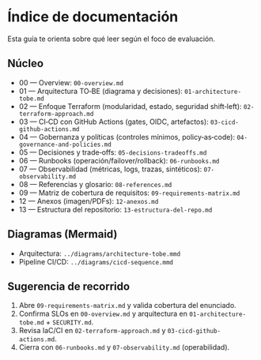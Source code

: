 # Índice de documentación

Esta guía te orienta sobre qué leer según el foco de evaluación.

## Núcleo
- 00 — Overview: `00-overview.md`
- 01 — Arquitectura TO‑BE (diagrama y decisiones): `01-architecture-tobe.md`
- 02 — Enfoque Terraform (modularidad, estado, seguridad shift‑left): `02-terraform-approach.md`
- 03 — CI‑CD con GitHub Actions (gates, OIDC, artefactos): `03-cicd-github-actions.md`
- 04 — Gobernanza y políticas (controles mínimos, policy‑as‑code): `04-governance-and-policies.md`
- 05 — Decisiones y trade‑offs: `05-decisions-tradeoffs.md`
- 06 — Runbooks (operación/failover/rollback): `06-runbooks.md`
- 07 — Observabilidad (métricas, logs, trazas, sintéticos): `07-observability.md`
- 08 — Referencias y glosario: `08-references.md`
- 09 — Matriz de cobertura de requisitos: `09-requirements-matrix.md`
- 12 — Anexos (imagen/PDFs): `12-anexos.md`
- 13 — Estructura del repositorio: `13-estructura-del-repo.md`

## Diagramas (Mermaid)
- Arquitectura: `../diagrams/architecture-tobe.mmd`
- Pipeline CI/CD: `../diagrams/cicd-sequence.mmd`

## Sugerencia de recorrido
1) Abre `09-requirements-matrix.md` y valida cobertura del enunciado.
2) Confirma SLOs en `00-overview.md` y arquitectura en `01-architecture-tobe.md` + `SECURITY.md`.
3) Revisa IaC/CI en `02-terraform-approach.md` y `03-cicd-github-actions.md`.
4) Cierra con `06-runbooks.md` y `07-observability.md` (operabilidad).
